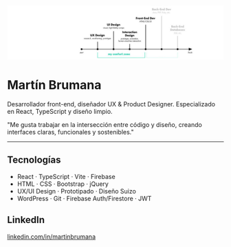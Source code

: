 <img src="bannermartin.jpeg" alt="Martín Brumana banner" style="width:100%; max-height:300px; object-fit:cover;" />


# Martín Brumana

Desarrollador front-end, diseñador UX & Product Designer.
Especializado en React, TypeScript y diseño limpio.  

"Me gusta trabajar en la intersección entre código y diseño, creando interfaces claras, funcionales y sostenibles."

---

## Tecnologías

- React · TypeScript · Vite · Firebase
- HTML · CSS · Bootstrap · jQuery
- UX/UI Design · Prototipado · Diseño Suizo
- WordPress · Git · Firebase Auth/Firestore · JWT


## LinkedIn

[linkedin.com/in/martinbrumana](https://linkedin.com/in/martinbrumana)  
